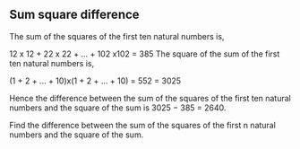 ## Sum square difference

The sum of the squares of the first ten natural numbers is,

12 x 12 + 22 x 22 + ... + 102 x102 = 385
The square of the sum of the first ten natural numbers is,

(1 + 2 + ... + 10)x(1 + 2 + ... + 10) = 552 = 3025

Hence the difference between the sum of the squares of the first ten natural numbers and the square of the sum is
3025 − 385 = 2640.

Find the difference between the sum of the squares of the first n natural numbers and the square of the sum.
